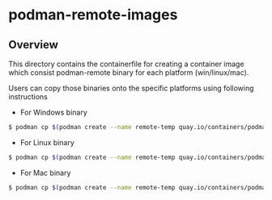 podman-remote-images
====================

Overview
--------

This directory contains the containerfile for creating a container image which consist podman-remote binary
for each platform (win/linux/mac).

Users can copy those binaries onto the specific platforms using following instructions

- For Windows binary
```bash
$ podman cp $(podman create --name remote-temp quay.io/containers/podman-remote-artifacts:latest):/windows/podman.exe . && podman rm remote-temp
```

- For Linux binary
```bash
$ podman cp $(podman create --name remote-temp quay.io/containers/podman-remote-artifacts:latest):/podman-remote-static . && podman rm remote-temp
```

- For Mac binary
```bash
$ podman cp $(podman create --name remote-temp quay.io/containers/podman-remote-artifacts:latest):/darwin/podman . && podman rm remote-temp
```
